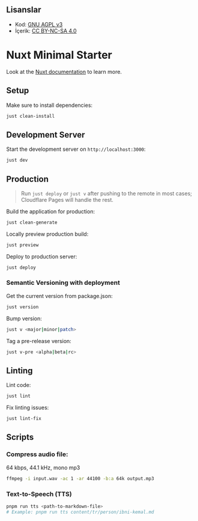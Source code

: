 ## Lisanslar

- Kod: [GNU AGPL v3](./LICENSE)
- İçerik: [CC BY-NC-SA 4.0](./LICENSE.content.md)

# Nuxt Minimal Starter

Look at the [Nuxt documentation](https://nuxt.com/docs/getting-started/introduction) to learn more.

## Setup

Make sure to install dependencies:

```bash
just clean-install
```

## Development Server

Start the development server on `http://localhost:3000`:

```bash
just dev
```

## Production

> Run `just deploy` or `just v` after pushing to the remote in most cases; Cloudflare Pages will handle the rest.

Build the application for production:

```bash
just clean-generate
```

Locally preview production build:

```bash
just preview
```

Deploy to production server:

```bash
just deploy
```

### Semantic Versioning with deployment

Get the current version from package.json:

```bash
just version
```

Bump version:

```bash
just v <major|minor|patch>
```

Tag a pre-release version:

```bash
just v-pre <alpha|beta|rc>
```

## Linting

Lint code:

```bash
just lint
```

Fix linting issues:

```bash
just lint-fix
```

## Scripts

### Compress audio file:

64 kbps, 44.1 kHz, mono mp3

```bash
ffmpeg -i input.wav -ac 1 -ar 44100 -b:a 64k output.mp3
```


### Text-to-Speech (TTS)
```bash
pnpm run tts <path-to-markdown-file>
# Example: pnpm run tts content/tr/person/ibni-kemal.md
```
